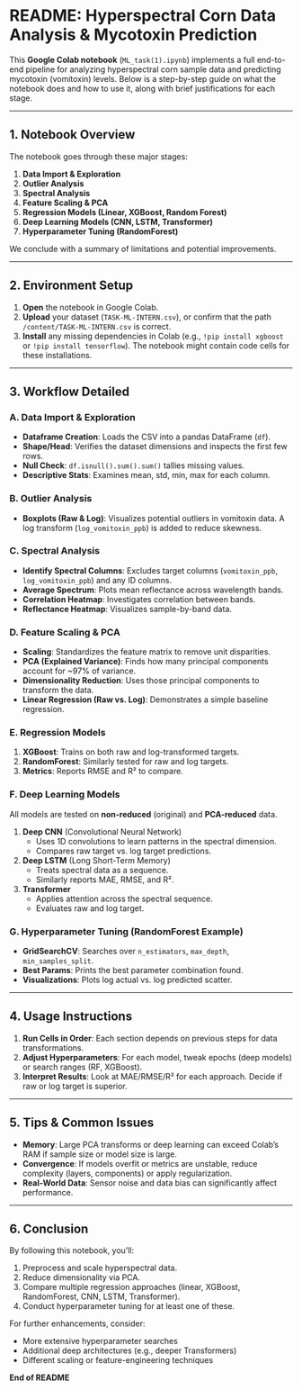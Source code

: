 # README: Hyperspectral Corn Data Analysis & Mycotoxin Prediction

This **Google Colab notebook** (`ML_task(1).ipynb`) implements a full end-to-end pipeline for analyzing hyperspectral corn sample data and predicting mycotoxin (vomitoxin) levels. Below is a step-by-step guide on what the notebook does and how to use it, along with brief justifications for each stage.

---

## 1. Notebook Overview

The notebook goes through these major stages:

1. **Data Import & Exploration**
2. **Outlier Analysis**
3. **Spectral Analysis**
4. **Feature Scaling & PCA**
5. **Regression Models (Linear, XGBoost, Random Forest)**
6. **Deep Learning Models (CNN, LSTM, Transformer)**
7. **Hyperparameter Tuning (RandomForest)**

We conclude with a summary of limitations and potential improvements.

---

## 2. Environment Setup

1. **Open** the notebook in Google Colab.
2. **Upload** your dataset (`TASK-ML-INTERN.csv`), or confirm that the path `/content/TASK-ML-INTERN.csv` is correct.
3. **Install** any missing dependencies in Colab (e.g., `!pip install xgboost` or `!pip install tensorflow`). The notebook might contain code cells for these installations.

---

## 3. Workflow Detailed

### A. Data Import & Exploration
- **Dataframe Creation**: Loads the CSV into a pandas DataFrame (`df`).
- **Shape/Head**: Verifies the dataset dimensions and inspects the first few rows.
- **Null Check**: `df.isnull().sum().sum()` tallies missing values.
- **Descriptive Stats**: Examines mean, std, min, max for each column.

### B. Outlier Analysis
- **Boxplots (Raw & Log)**: Visualizes potential outliers in vomitoxin data. A log transform (`log_vomitoxin_ppb`) is added to reduce skewness.

### C. Spectral Analysis
- **Identify Spectral Columns**: Excludes target columns (`vomitoxin_ppb`, `log_vomitoxin_ppb`) and any ID columns.
- **Average Spectrum**: Plots mean reflectance across wavelength bands.
- **Correlation Heatmap**: Investigates correlation between bands.
- **Reflectance Heatmap**: Visualizes sample-by-band data.

### D. Feature Scaling & PCA
- **Scaling**: Standardizes the feature matrix to remove unit disparities.
- **PCA (Explained Variance)**: Finds how many principal components account for ~97% of variance.
- **Dimensionality Reduction**: Uses those principal components to transform the data.
- **Linear Regression (Raw vs. Log)**: Demonstrates a simple baseline regression.

### E. Regression Models
1. **XGBoost**: Trains on both raw and log-transformed targets.
2. **RandomForest**: Similarly tested for raw and log targets.
3. **Metrics**: Reports RMSE and R² to compare.

### F. Deep Learning Models
All models are tested on **non-reduced** (original) and **PCA-reduced** data.
1. **Deep CNN** (Convolutional Neural Network)
   - Uses 1D convolutions to learn patterns in the spectral dimension.
   - Compares raw target vs. log target predictions.
2. **Deep LSTM** (Long Short-Term Memory)
   - Treats spectral data as a sequence.
   - Similarly reports MAE, RMSE, and R².
3. **Transformer**
   - Applies attention across the spectral sequence.
   - Evaluates raw and log target.

### G. Hyperparameter Tuning (RandomForest Example)
- **GridSearchCV**: Searches over `n_estimators`, `max_depth`, `min_samples_split`.
- **Best Params**: Prints the best parameter combination found.
- **Visualizations**: Plots log actual vs. log predicted scatter.

---

## 4. Usage Instructions
1. **Run Cells in Order**: Each section depends on previous steps for data transformations.
2. **Adjust Hyperparameters**: For each model, tweak epochs (deep models) or search ranges (RF, XGBoost).
3. **Interpret Results**: Look at MAE/RMSE/R² for each approach. Decide if raw or log target is superior.

---

## 5. Tips & Common Issues
- **Memory**: Large PCA transforms or deep learning can exceed Colab’s RAM if sample size or model size is large.
- **Convergence**: If models overfit or metrics are unstable, reduce complexity (layers, components) or apply regularization.
- **Real-World Data**: Sensor noise and data bias can significantly affect performance.

---

## 6. Conclusion

By following this notebook, you’ll:
1. Preprocess and scale hyperspectral data.
2. Reduce dimensionality via PCA.
3. Compare multiple regression approaches (linear, XGBoost, RandomForest, CNN, LSTM, Transformer).
4. Conduct hyperparameter tuning for at least one of these.

For further enhancements, consider:
- More extensive hyperparameter searches
- Additional deep architectures (e.g., deeper Transformers)
- Different scaling or feature-engineering techniques

**End of README**
